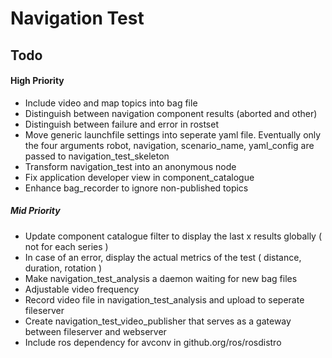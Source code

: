Navigation Test
===============

## Todo

#### High Priority
- Include video and map topics into bag file
- Distinguish between navigation component results (aborted and other)
- Distinguish between failure and error in rostset
- Move generic launchfile settings into seperate yaml file. 
  Eventually only the four arguments robot, navigation, scenario_name, yaml_config are passed to navigation_test_skeleton
- Transform navigation_test into an anonymous node
- Fix application developer view in component_catalogue
- Enhance bag_recorder to ignore non-published topics

##### Mid Priority
- Update component catalogue filter to display the last x results globally ( not for each series )
- In case of an error, display the actual metrics of the test ( distance, duration, rotation )
- Make navigation_test_analysis a daemon waiting for new bag files
- Adjustable video frequency
- Record video file in navigation_test_analysis and upload to seperate fileserver
- Create navigation_test_video_publisher that serves as a gateway between fileserver and webserver
- Include ros dependency for avconv in github.org/ros/rosdistro
